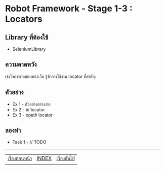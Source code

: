 # Robot Framework - Stage 1-3 : Locators

## Library ที่ต้องใช้

* SeleniumLibrary

## ความคาดหวัง

เข้าใจการทดสอบหน้าเว็บ รู้จักการใช้งาน locator ที่สำคัญ

## ตัวอย่าง

* Ex 1 - ตัวอย่างอย่างง่าย
* Ex 2 - id locator
* Ex 3 - xpath locator

## ลองทำ

* Task 1 - // TODO

---

|   |   |   |
| - | - | - |
| [เรื่องก่อนหน้า](../1-2/README.md) | [INDEX](../README.md) | [เรื่องถัดไป](../1-4/README.md) |
|   |   |   |
